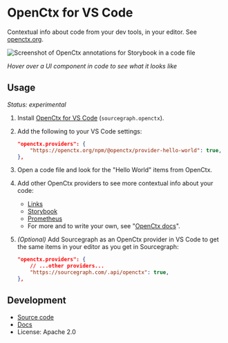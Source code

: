 # OpenCtx for VS Code

<!-- Published to https://marketplace.visualstudio.com/items?itemName=sourcegraph.openctx -->

Contextual info about code from your dev tools, in your editor. See [openctx.org](https://openctx.org).

![Screenshot of OpenCtx annotations for Storybook in a code file](https://storage.googleapis.com/sourcegraph-assets/blog/screencast-vscode-storybook-v0.gif)

_Hover over a UI component in code to see what it looks like_

## Usage

_Status: experimental_

<!-- Keep in sync with web/content/docs/start.mdx -->

1. Install [OpenCtx for VS Code](https://marketplace.visualstudio.com/items?itemName=sourcegraph.openctx) (`sourcegraph.openctx`).
1. Add the following to your VS Code settings:
      ```json
      "openctx.providers": {
          "https://openctx.org/npm/@openctx/provider-hello-world": true,
      },
      ```
1. Open a code file and look for the "Hello World" items from OpenCtx.
1. Add other OpenCtx providers to see more contextual info about your code:
   - [Links](https://openctx.org/docs/providers/links)
   - [Storybook](https://openctx.org/docs/providers/storybook)
   - [Prometheus](https://openctx.org/docs/providers/prometheus)
   - For more and to write your own, see "[OpenCtx docs](https://openctx.org/docs/start)".
1. _(Optional)_ Add Sourcegraph as an OpenCtx provider in VS Code to get the same items in your editor as you get in Sourcegraph:

    ```json
    "openctx.providers": {
        // ...other providers...
        "https://sourcegraph.com/.api/openctx": true,
    },
    ```

## Development

- [Source code](https://sourcegraph.com/github.com/sourcegraph/openctx/-/tree/client/vscode)
- [Docs](https://openctx.org/docs/clients/vscode)
- License: Apache 2.0
